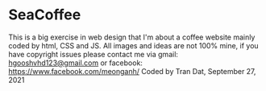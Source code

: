 # SeaCoffee
This is a big exercise in web design that I'm about a coffee website mainly coded by html, CSS and JS.
All images and ideas are not 100% mine, if you have copyright issues please contact me via gmail: hgooshvhd123@gmail.com or facebook: https://www.facebook.com/meonganh/
Coded by Tran Dat, September 27, 2021
